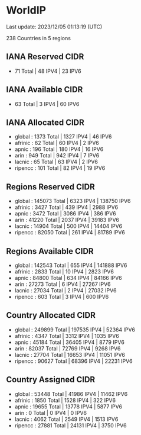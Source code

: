 # WorldIP

Last update: 2023/12/05 01:13:19 (UTC)

238 Countries in 5 regions

## IANA Reserved CIDR

- 71 Total | 48 IPV4 | 23 IPV6

## IANA Available CIDR

- 63 Total | 3 IPV4 | 60 IPV6

## IANA Allocated CIDR

- global : 1373 Total | 1327 IPV4 | 46 IPV6
- afrinic : 62 Total | 60 IPV4 | 2 IPV6
- apnic : 196 Total | 180 IPV4 | 16 IPV6
- arin : 949 Total | 942 IPV4 | 7 IPV6
- lacnic : 65 Total | 63 IPV4 | 2 IPV6
- ripencc : 101 Total | 82 IPV4 | 19 IPV6

## Regions Reserved CIDR

- global : 145073 Total | 6323 IPV4 | 138750 IPV6
- afrinic : 3427 Total | 439 IPV4 | 2988 IPV6
- apnic : 3472 Total | 3086 IPV4 | 386 IPV6
- arin : 41220 Total | 2037 IPV4 | 39183 IPV6
- lacnic : 14904 Total | 500 IPV4 | 14404 IPV6
- ripencc : 82050 Total | 261 IPV4 | 81789 IPV6

## Regions Available CIDR

- global : 142543 Total | 655 IPV4 | 141888 IPV6
- afrinic : 2833 Total | 10 IPV4 | 2823 IPV6
- apnic : 84800 Total | 634 IPV4 | 84166 IPV6
- arin : 27273 Total | 6 IPV4 | 27267 IPV6
- lacnic : 27034 Total | 2 IPV4 | 27032 IPV6
- ripencc : 603 Total | 3 IPV4 | 600 IPV6

## Country Allocated CIDR

- global : 249899 Total | 197535 IPV4 | 52364 IPV6
- afrinic : 4347 Total | 3312 IPV4 | 1035 IPV6
- apnic : 45184 Total | 36405 IPV4 | 8779 IPV6
- arin : 82037 Total | 72769 IPV4 | 9268 IPV6
- lacnic : 27704 Total | 16653 IPV4 | 11051 IPV6
- ripencc : 90627 Total | 68396 IPV4 | 22231 IPV6

## Country Assigned CIDR

- global : 53448 Total | 41986 IPV4 | 11462 IPV6
- afrinic : 1850 Total | 1528 IPV4 | 322 IPV6
- apnic : 19655 Total | 13778 IPV4 | 5877 IPV6
- arin : 0 Total | 0 IPV4 | 0 IPV6
- lacnic : 4062 Total | 2549 IPV4 | 1513 IPV6
- ripencc : 27881 Total | 24131 IPV4 | 3750 IPV6
